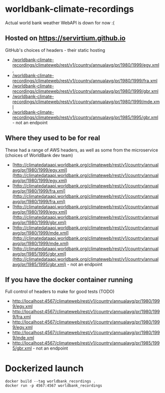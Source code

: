 # worldbank-climate-recordings

Actual world bank weather WebAPI is down for now :(

## Hosted on https://servirtium.github.io

GitHub's choices of headers - their static hosting

* [/worldbank-climate-recordings/climateweb/rest/v1/country/annualavg/pr/1980/1999/egy.xml](https://servirtium.github.io/worldbank-climate-recordings/climateweb/rest/v1/country/annualavg/pr/1980/1999/egy.xml),
* [/worldbank-climate-recordings/climateweb/rest/v1/country/annualavg/pr/1980/1999/fra.xml](https://servirtium.github.io/worldbank-climate-recordings/climateweb/rest/v1/country/annualavg/pr/1980/1999/fra.xml)
* [/worldbank-climate-recordings/climateweb/rest/v1/country/annualavg/pr/1980/1999/gbr.xml](https://servirtium.github.io/worldbank-climate-recordings/climateweb/rest/v1/country/annualavg/pr/1980/1999/gbr.xml)
* [/worldbank-climate-recordings/climateweb/rest/v1/country/annualavg/pr/1980/1999/mde.xml](https://servirtium.github.io/worldbank-climate-recordings/climateweb/rest/v1/country/annualavg/pr/1980/1999/mde.xml)
* [/worldbank-climate-recordings/climateweb/rest/v1/country/annualavg/pr/1985/1995/gbr.xml](https://servirtium.github.io/worldbank-climate-recordings/climateweb/rest/v1/country/annualavg/pr/1985/1995/gbr.xml) - not an endpoint

## Where they used to be for real 

These had a range of AWS headers, as well as some from the microservice (choices of WorldBank dev team)

*  [http://climatedataapi.worldbank.org/climateweb/rest/v1/country/annualavg/pr/1980/1999/egy.xml](http://climatedataapi.worldbank.org/climateweb/rest/v1/country/annualavg/pr/1980/1999/egy.xml)
*  [http://climatedataapi.worldbank.org/climateweb/rest/v1/country/annualavg/pr/1980/1999/fra.xml](http://climatedataapi.worldbank.org/climateweb/rest/v1/country/annualavg/pr/1980/1999/fra.xml)
*  [http://climatedataapi.worldbank.org/climateweb/rest/v1/country/annualavg/pr/1980/1999/egy.xml](http://climatedataapi.worldbank.org/climateweb/rest/v1/country/annualavg/pr/1980/1999/gbr.xml)
*  [http://climatedataapi.worldbank.org/climateweb/rest/v1/country/annualavg/pr/1980/1999/mde.xml](http://climatedataapi.worldbank.org/climateweb/rest/v1/country/annualavg/pr/1980/1999/mde.xml)
*  [http://climatedataapi.worldbank.org/climateweb/rest/v1/country/annualavg/pr/1985/1995/gbr.xml](http://climatedataapi.worldbank.org/climateweb/rest/v1/country/annualavg/pr/1985/1995/gbr.xml) - not an endpoint 

## If you have the docker container running

Full control of headers to make for good tests (TODO)

*  [http://localhost:4567/climateweb/rest/v1/country/annualavg/pr/1980/1999/egy.xml](http://localhost:4567/climateweb/rest/v1/country/annualavg/pr/1980/1999/egy.xml)
*  [http://localhost:4567/climateweb/rest/v1/country/annualavg/pr/1980/1999/fra.xml](http://localhost:4567/climateweb/rest/v1/country/annualavg/pr/1980/1999/fra.xml)
*  [http://localhost:4567/climateweb/rest/v1/country/annualavg/pr/1980/1999/egy.xml](http://localhost:4567/climateweb/rest/v1/country/annualavg/pr/1980/1999/gbr.xml)
*  [http://localhost:4567/climateweb/rest/v1/country/annualavg/pr/1980/1999/mde.xml](http://localhost:4567/climateweb/rest/v1/country/annualavg/pr/1980/1999/mde.xml)
*  [http://localhost:4567/climateweb/rest/v1/country/annualavg/pr/1985/1995/gbr.xml](http://localhost:4567/climateweb/rest/v1/country/annualavg/pr/1985/1995/gbr.xml) - not an endpoint

# Dockerized launch

```
docker build --tag worldbank_recordings .
docker run -p 4567:4567 worldbank_recordings
```